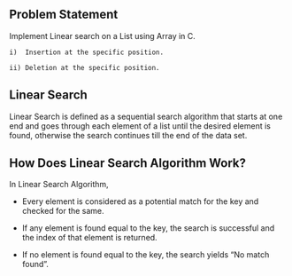 ## Problem Statement
Implement Linear search on a List using Array in C.

    i)  Insertion at the specific position.

    ii) Deletion at the specific position.

## Linear Search
Linear Search is defined as a sequential search algorithm that starts at one end and goes through each element of a list until the desired element is found, otherwise the search continues till the end of the data set.

## How Does Linear Search Algorithm Work?
In Linear Search Algorithm, 

- Every element is considered as a potential match for the key and checked for the same.
* If any element is found equal to the key, the search is successful and the index of that element is returned.
+ If no element is found equal to the key, the search yields “No match found”.

